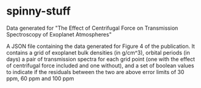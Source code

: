 # spinny-stuff
Data generated for "The Effect of Centrifugal Force on Transmission Spectroscopy of Exoplanet Atmospheres"

A JSON file containing the data generated for Figure 4 of the publication. It contains a grid of exoplanet bulk densities (in g/cm^3), orbital periods (in days) a pair of transmission spectra for each grid point (one with the effect of centrifugal force included and one without), and a set of boolean values to indicate if the residuals between the two are above error limits of 30 ppm, 60 ppm and 100 ppm
